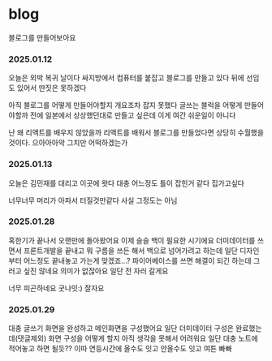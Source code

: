 # blog
블로그를 만들어보아요

### 2025.01.12
오늘은 외박 복귀 날이다
싸지방에서 컴퓨터를 붙잡고 블로그를 만들고 있다
뒤에 선임도 있어서 딴짓은 못하겠다

아직 블로그를 어떻게 만들어야할지 개요조차 잡지 못했다
글쓰는 블럭을 어떻게 만들어야할까
전에 일본에서 상상했던대로 만들고 싶은데 이게 여간 쉬운일이 아니다

난 왜 리액트를 배우지 않았을까
리액트를 배워서 블로그를 만들었다면 상당히 수월했을 것이다.
으아아아악
그치만 어떡하겠는가

### 2025.01.13
오늘은 김민재를 대리고 이곳에 왓다
대충 어느정도 틀이 잡힌거 같다
집가고싶다

너무너무 머리가 아파서 터질것만같다
사실 그정도는 아님

### 2025.01.28
혹한기가 끝나서 오랜만에 돌아왔어요
이제 슬슬 백이 필요한 시기에요
더미데이터를 쓰면서 프론트개발을 끝내고
뭐 구름을 쓰든 해서 백으로 넘어가려고 하는데
일단 디자인부터 어느정도 끝내놓고 가는게 맞겠죠...?
파이어베이스를 쓰면 해결이 되긴 하는데 그러고 싶진 않네요
의미가 없잖아요
일단 전 자러 갈게요

너무 피곤하네요
굿나잇:) 잘자요

### 2025.01.29
대충 글쓰기 화면을 완성하고 메인화면을 구성했어요
일단 더미데이터 구성은 완료했는데(댓글제외)
화면 구성을 어떻게 할지 아직 생각을 못해서 어려워요
일단 대충 노트에 적어놓고 하면 될듯??
이따 연등시간에 올수도 잇고 안올수도 잇고
여튼 빠빠